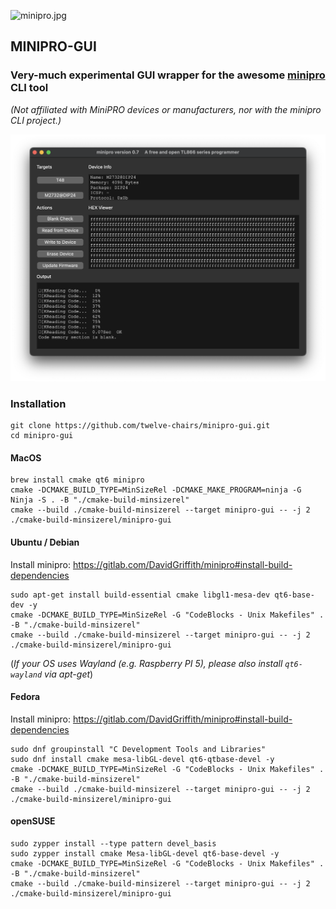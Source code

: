![minipro.jpg](res%2FAppIcon.ico)
## MINIPRO-GUI
### Very-much experimental GUI wrapper for the awesome [minipro](https://gitlab.com/DavidGriffith/minipro) CLI tool
*(Not affiliated with MiniPRO devices or manufacturers, nor with the minipro CLI project.)*

![screenshot.png](res%2Fscreenshot.png)
### Installation
```
git clone https://github.com/twelve-chairs/minipro-gui.git
cd minipro-gui
```

#### MacOS

```
brew install cmake qt6 minipro
cmake -DCMAKE_BUILD_TYPE=MinSizeRel -DCMAKE_MAKE_PROGRAM=ninja -G Ninja -S . -B "./cmake-build-minsizerel"
cmake --build ./cmake-build-minsizerel --target minipro-gui -- -j 2
./cmake-build-minsizerel/minipro-gui
```

#### Ubuntu / Debian
Install minipro: https://gitlab.com/DavidGriffith/minipro#install-build-dependencies

```
sudo apt-get install build-essential cmake libgl1-mesa-dev qt6-base-dev -y
cmake -DCMAKE_BUILD_TYPE=MinSizeRel -G "CodeBlocks - Unix Makefiles" . -B "./cmake-build-minsizerel"
cmake --build ./cmake-build-minsizerel --target minipro-gui -- -j 2
./cmake-build-minsizerel/minipro-gui
```

  (*If your OS uses Wayland (e.g. Raspberry PI 5), please also install `qt6-wayland` via apt-get*)

#### Fedora
Install minipro: https://gitlab.com/DavidGriffith/minipro#install-build-dependencies

```
sudo dnf groupinstall "C Development Tools and Libraries"
sudo dnf install cmake mesa-libGL-devel qt6-qtbase-devel -y
cmake -DCMAKE_BUILD_TYPE=MinSizeRel -G "CodeBlocks - Unix Makefiles" . -B "./cmake-build-minsizerel"
cmake --build ./cmake-build-minsizerel --target minipro-gui -- -j 2
./cmake-build-minsizerel/minipro-gui
```

#### openSUSE

```
sudo zypper install --type pattern devel_basis
sudo zypper install cmake Mesa-libGL-devel qt6-base-devel -y
cmake -DCMAKE_BUILD_TYPE=MinSizeRel -G "CodeBlocks - Unix Makefiles" . -B "./cmake-build-minsizerel"
cmake --build ./cmake-build-minsizerel --target minipro-gui -- -j 2
./cmake-build-minsizerel/minipro-gui
```